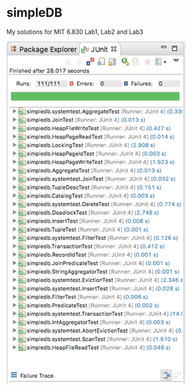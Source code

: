 # simpleDB
My solutions for MIT 6.830 Lab1, Lab2 and Lab3

![](https://github.com/Black-Black-Man/simpleDB/blob/master/111%20test%20passed.png)  
